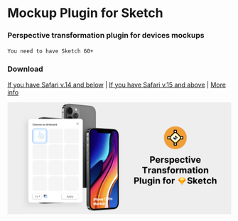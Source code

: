 # Mockup Plugin for Sketch
### Perspective transformation plugin for devices mockups
`You need to have Sketch 60+`

### Download

[If you have Safari v.14 and below](https://github.com/ruslanlatypov/Mockup-Plugin-for-Sketch/releases/download/v2.0.4/mockup.sketchplugin.zip) | [If you have Safari v.15 and above](https://github.com/ruslanlatypov/Mockup-Plugin-for-Sketch/releases/download/v2.0.5.1/mockup2.0.5.1.sketchplugin.zip) | [More info](https://www.ls.graphics/mockup-plugin)

![alt text](/about.png "About image")​


